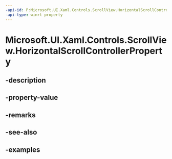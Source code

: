 ```yaml
---
-api-id: P:Microsoft.UI.Xaml.Controls.ScrollView.HorizontalScrollControllerProperty
-api-type: winrt property
---
```


# Microsoft.UI.Xaml.Controls.ScrollView.HorizontalScrollControllerProperty

<!--
public static Windows.UI.Xaml.DependencyProperty HorizontalScrollControllerProperty { get; }
-->


## -description

## -property-value

## -remarks

## -see-also

## -examples


